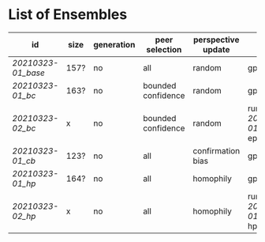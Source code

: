 # List of Ensembles

id | size | generation | peer selection | perspective update | etc.
--- | --- | --- | --- | --- | ---
*20210323-01_base* | 157? | no | all | random | gpt2-xl
*20210323-01_bc*   | 163? | no | bounded confidence | random | gpt2-xl
*20210323-02_bc*   | x | no | bounded confidence | random | runs like in *20210323-01_bc* with eps>.02 
*20210323-01_cb*   | 123? | no | all | confirmation bias | gpt2-xl
*20210323-01_hp* | 164? | no | all | homophily | gpt2-xl
*20210323-02_hp* | x | no | all | homophily | runs like in *20210323-01_hp* with hp_exp=50
